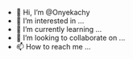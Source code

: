 - 👋 Hi, I’m @Onyekachy
- 👀 I’m interested in ...
- 🌱 I’m currently learning ...
- 💞️ I’m looking to collaborate on ...
- 📫 How to reach me ...

<!---
Onyekachy/Onyekachy is a ✨ special ✨ repository because its `README.md` (this file) appears on your GitHub profile.
You can click the Preview link to take a look at your changes.
--->
